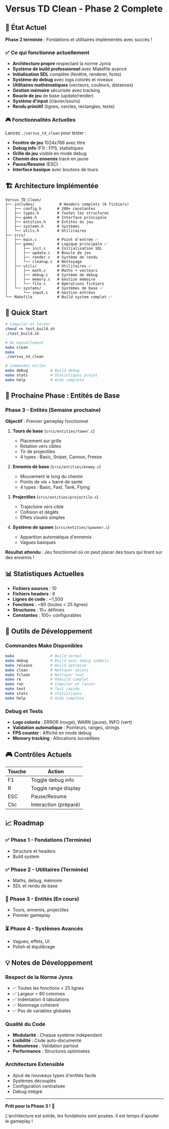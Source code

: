 # Versus TD Clean - Phase 2 Complete

## 🎯 État Actuel

**Phase 2 terminée** : Fondations et utilitaires implémentés avec succès !

### ✅ Ce qui fonctionne actuellement

- **Architecture propre** respectant la norme Jynra
- **Système de build professionnel** avec Makefile avancé
- **Initialisation SDL** complète (fenêtre, renderer, fonts)
- **Système de debug** avec logs colorés et niveaux
- **Utilitaires mathématiques** (vecteurs, couleurs, distances)
- **Gestion mémoire** sécurisée avec tracking
- **Boucle de jeu** de base (update/render)
- **Système d'input** (clavier/souris)
- **Rendu primitif** (lignes, cercles, rectangles, texte)

### 🎮 Fonctionnalités Actuelles

Lancez `./versus_td_clean` pour tester :

- **Fenêtre de jeu** 1024x768 avec titre
- **Debug info** (F1) : FPS, statistiques
- **Grille de jeu** visible en mode debug
- **Chemin des ennemis** tracé en jaune
- **Pause/Resume** (ESC)
- **Interface basique** avec boutons de tours

## 🏗️ Architecture Implémentée

```
Versus_TD_Clean/
├── includes/           # Headers complets (6 fichiers)
│   ├── config.h       # 200+ constantes
│   ├── types.h        # Toutes les structures
│   ├── game.h         # Interface principale
│   ├── entities.h     # Entités du jeu
│   ├── systems.h      # Systèmes
│   └── utils.h        # Utilitaires
├── srcs/
│   ├── main.c         # Point d'entrée ✅
│   ├── game/          # Logique principale ✅
│   │   ├── init.c     # Initialisation SDL
│   │   ├── update.c   # Boucle de jeu
│   │   ├── render.c   # Système de rendu
│   │   └── cleanup.c  # Nettoyage
│   ├── utils/         # Utilitaires ✅
│   │   ├── math.c     # Maths + vecteurs
│   │   ├── debug.c    # Système de debug
│   │   ├── memory.c   # Gestion mémoire
│   │   └── file.c     # Opérations fichiers
│   └── systems/       # Systèmes de base ✅
│       └── input.c    # Gestion entrées
└── Makefile           # Build system complet ✅
```

## 🚀 Quick Start

```bash
# Compiler et tester
chmod +x test_build.sh
./test_build.sh

# Ou manuellement
make clean
make
./versus_td_clean

# Commandes utiles
make debug          # Build debug
make stats          # Statistiques projet
make help           # Aide complète
```

## 🎯 Prochaine Phase : Entités de Base

### Phase 3 - Entités (Semaine prochaine)

**Objectif** : Premier gameplay fonctionnel

1. **Tours de base** (`srcs/entities/tower.c`)
   - Placement sur grille
   - Rotation vers cibles
   - Tir de projectiles
   - 4 types : Basic, Sniper, Cannon, Freeze

2. **Ennemis de base** (`srcs/entities/enemy.c`)
   - Mouvement le long du chemin
   - Points de vie + barre de santé
   - 4 types : Basic, Fast, Tank, Flying

3. **Projectiles** (`srcs/entities/projectile.c`)
   - Trajectoire vers cible
   - Collision et dégâts
   - Effets visuels simples

4. **Système de spawn** (`srcs/entities/spawner.c`)
   - Apparition automatique d'ennemis
   - Vagues basiques

**Résultat attendu** : Jeu fonctionnel où on peut placer des tours qui tirent sur des ennemis !

## 📊 Statistiques Actuelles

- **Fichiers sources** : 10
- **Fichiers headers** : 6
- **Lignes de code** : ~1,500
- **Fonctions** : ~80 (toutes < 25 lignes)
- **Structures** : 15+ définies
- **Constantes** : 100+ configurables

## 🔧 Outils de Développement

### Commandes Make Disponibles

```bash
make                # Build normal
make debug          # Build avec debug symbols
make release        # Build optimisé
make clean          # Nettoyer objets
make fclean         # Nettoyer tout
make re             # Rebuild complet
make run            # Compiler et lancer
make test           # Test rapide
make stats          # Statistiques
make help           # Aide complète
```

### Debug et Tests

- **Logs colorés** : ERROR (rouge), WARN (jaune), INFO (vert)
- **Validation automatique** : Pointeurs, ranges, strings
- **FPS counter** : Affiché en mode debug
- **Memory tracking** : Allocations surveillées

## 🎮 Contrôles Actuels

| Touche | Action |
|--------|--------|
| F1 | Toggle debug info |
| R | Toggle range display |
| ESC | Pause/Resume |
| Clic | Interaction (préparé) |

## 📈 Roadmap

### ✅ Phase 1 - Fondations (Terminée)
- Structure et headers
- Build system

### ✅ Phase 2 - Utilitaires (Terminée)
- Maths, debug, mémoire
- SDL et rendu de base

### 🔄 Phase 3 - Entités (En cours)
- Tours, ennemis, projectiles
- Premier gameplay

### ⏳ Phase 4 - Systèmes Avancés
- Vagues, effets, UI
- Polish et équilibrage

## 💡 Notes de Développement

### Respect de la Norme Jynra
- ✅ Toutes les fonctions < 25 lignes
- ✅ Largeur < 80 colonnes
- ✅ Indentation 4 tabulations
- ✅ Nommage cohérent
- ✅ Pas de variables globales

### Qualité du Code
- **Modularité** : Chaque système indépendant
- **Lisibilité** : Code auto-documenté
- **Robustesse** : Validation partout
- **Performance** : Structures optimisées

### Architecture Extensible
- Ajout de nouveaux types d'entités facile
- Systèmes découplés
- Configuration centralisée
- Debug intégré

---

**Prêt pour la Phase 3 !** 🚀

L'architecture est solide, les fondations sont posées. Il est temps d'ajouter le gameplay !
